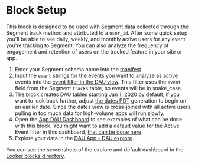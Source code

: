 # Block Setup

This block is designed to be used with Segment data collected through the Segment track method and attributed to a `user_id`. After some quick setup you'll be able to see daily, weekly, and monthly active users for any event you're tracking to Segment. You can also analyze the frequency of engagement and retention of users on the tracked feature in your site or app.

1. Enter your Segment schema name into the [manifest](/projects/dau_app/files/manifest.lkml).
2. Input the `event` strings for the events you want to analyze as active events into the [event filter in the DAU view](/projects/dau_app/files/dau.view.lkml?line=58). This filter uses the `event` field from the Segment `tracks` table, so events will be in snake_case.
3. The block creates DAU tables starting Jan 1, 2020 by default, if you want to look back further, adjust [the dates PDT](/projects/dau_app/files/days.view.lkml) generation to begin on an earlier date. Since the dates view is cross-joined with all active users, pulling in too much data for high-volume apps will run slowly.
4. Open the [App DAU Dashboard](/dashboards/dau_app::dau_app) to see examples of what can be done with this block. You might want to add a default value for the Active Event filter in this dashboard, [that can be done here](/projects/dau_app/files/dau_app.dashboard.lookml?line=735).
5. Explore your data in the [DAU App - DAU explore](/explore/dau_app/dau).

You can see the screenshots of the explore and default dashboard in the [Looker blocks directory](https://looker.com/platform/blocks/source/app-daily-active-users-by-segment).
